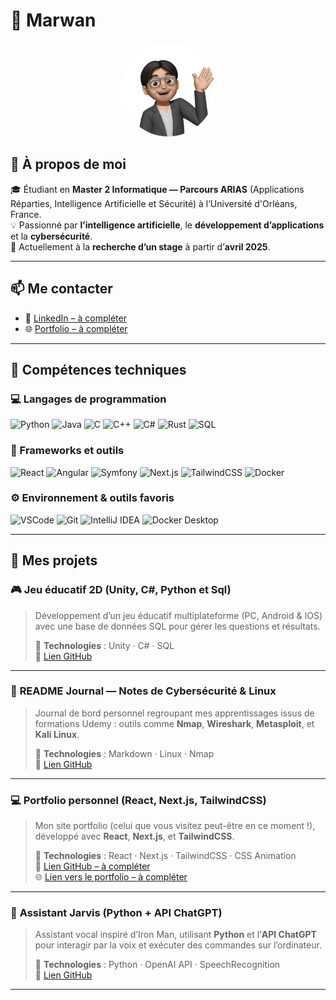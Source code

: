 # 👋 Marwan

<p align="center">
  <img src="assets/avatar.PNG" 
       alt="M avatar" width="150" style="border-radius:50%;">
</p>

## 🧠 À propos de moi
🎓 Étudiant en **Master 2 Informatique — Parcours ARIAS** (Applications Réparties, Intelligence Artificielle et Sécurité) à l’Université d'Orléans, France.  
💡 Passionné par **l’intelligence artificielle**, le **développement d’applications** et la **cybersécurité**.  
🎯 Actuellement à la **recherche d’un stage** à partir d’**avril 2025**.

---

## 📫 Me contacter
- 💼 [LinkedIn – à compléter](#)
- 🌐 [Portfolio – à compléter](#)

---

## 🧩 Compétences techniques

### 💻 Langages de programmation
![Python](https://img.shields.io/badge/Python-3776AB?style=for-the-badge&logo=python&logoColor=white)
![Java](https://img.shields.io/badge/Java-ED8B00?style=for-the-badge&logo=openjdk&logoColor=white)
![C](https://img.shields.io/badge/C-00599C?style=for-the-badge&logo=c&logoColor=white)
![C++](https://img.shields.io/badge/C++-00599C?style=for-the-badge&logo=cplusplus&logoColor=white)
![C#](https://img.shields.io/badge/C%23-239120?style=for-the-badge&logo=c-sharp&logoColor=white)
![Rust](https://img.shields.io/badge/Rust-000000?style=for-the-badge&logo=rust&logoColor=white)
![SQL](https://img.shields.io/badge/SQL-003B57?style=for-the-badge&logo=sqlite&logoColor=white)

### 🧰 Frameworks et outils
![React](https://img.shields.io/badge/React-20232A?style=for-the-badge&logo=react&logoColor=61DAFB)
![Angular](https://img.shields.io/badge/Angular-DD0031?style=for-the-badge&logo=angular&logoColor=white)
![Symfony](https://img.shields.io/badge/Symfony-000000?style=for-the-badge&logo=symfony&logoColor=white)
![Next.js](https://img.shields.io/badge/Next.js-000000?style=for-the-badge&logo=nextdotjs&logoColor=white)
![TailwindCSS](https://img.shields.io/badge/Tailwind_CSS-38B2AC?style=for-the-badge&logo=tailwind-css&logoColor=white)
![Docker](https://img.shields.io/badge/Docker-2496ED?style=for-the-badge&logo=docker&logoColor=white)

### ⚙️ Environnement & outils favoris
![VSCode](https://img.shields.io/badge/VS_Code-007ACC?style=for-the-badge&logo=visual-studio-code&logoColor=white)
![Git](https://img.shields.io/badge/Git-F05032?style=for-the-badge&logo=git&logoColor=white)
![IntelliJ IDEA](https://img.shields.io/badge/IntelliJ_IDEA-000000?style=for-the-badge&logo=intellij-idea&logoColor=white)
![Docker Desktop](https://img.shields.io/badge/Docker_Desktop-2496ED?style=for-the-badge&logo=docker&logoColor=white)

---

## 🚀 Mes projets

### 🎮 **Jeu éducatif 2D (Unity, C#, Python et Sql)**
> Développement d’un jeu éducatif multiplateforme (PC, Android & IOS) avec une base de données SQL pour gérer les questions et résultats.
> 
> 🔧 **Technologies** : Unity · C# · SQL  
> 🔗 [Lien GitHub](https://github.com/Marwan-10/ProjetJeux2D)

---

### 📘 **README Journal — Notes de Cybersécurité & Linux**
> Journal de bord personnel regroupant mes apprentissages issus de formations Udemy : outils comme **Nmap**, **Wireshark**, **Metasploit**, et **Kali Linux**.
> 
> 🔧 **Technologies** : Markdown · Linux · Nmap  
> 🔗 [Lien GitHub](https://github.com/Marwan-10/JournalCyberSecurity)

---

### 💻 **Portfolio personnel (React, Next.js, TailwindCSS)**
> Mon site portfolio (celui que vous visitez peut-être en ce moment !), développé avec **React**, **Next.js**, et **TailwindCSS**.
> 
> 🔧 **Technologies** : React · Next.js · TailwindCSS · CSS Animation  
> 🔗 [Lien GitHub – à compléter](#)  
> 🌐 [Lien vers le portfolio – à compléter](#)

---

### 🤖 **Assistant Jarvis (Python + API ChatGPT)**
> Assistant vocal inspiré d’Iron Man, utilisant **Python** et l’**API ChatGPT** pour interagir par la voix et exécuter des commandes sur l’ordinateur.
> 
> 🔧 **Technologies** : Python · OpenAI API · SpeechRecognition  
> 🔗 [Lien GitHub](https://github.com/Marwan-10/AssistantJarvis)

---





